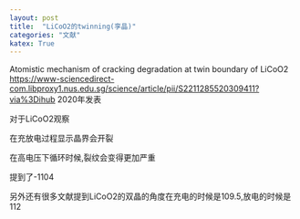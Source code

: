 ```yaml
---
layout: post
title:  "LiCoO2的twinning(孪晶)"
categories: "文献"
katex: True
---
```

Atomistic mechanism of cracking degradation at twin boundary of LiCoO2
https://www-sciencedirect-com.libproxy1.nus.edu.sg/science/article/pii/S2211285520309411?via%3Dihub
2020年发表

对于LiCoO2观察

在充放电过程显示晶界会开裂

在高电压下循环时候,裂纹会变得更加严重

提到了-1104

另外还有很多文献提到LiCoO2的双晶的角度在充电的时候是109.5,放电的时候是112

